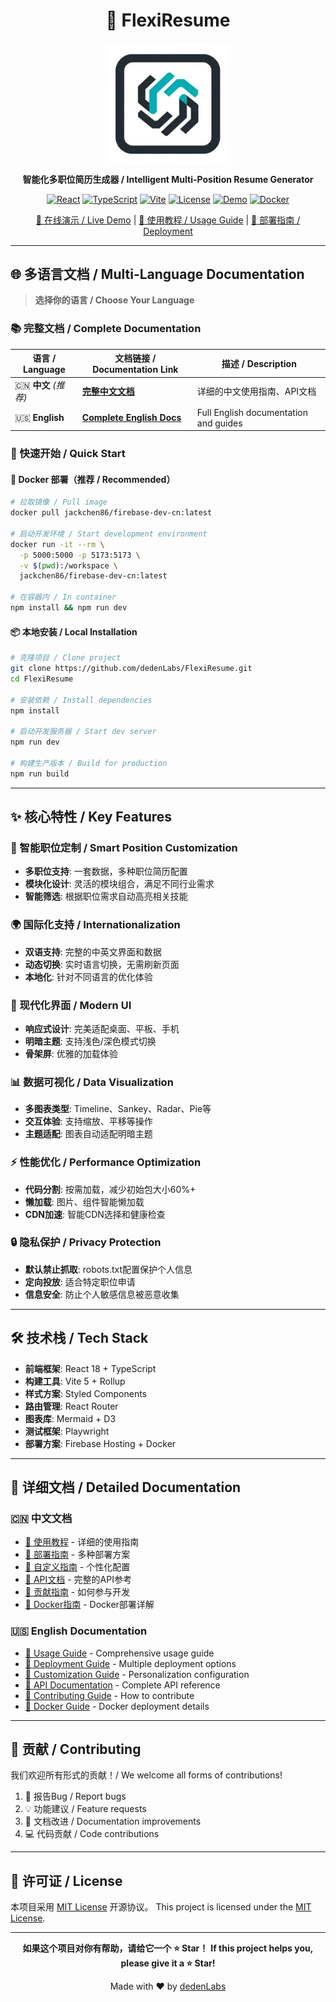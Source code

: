 <div align="center">

# 🚀 FlexiResume

<img src="public/images/flexiresume.webp" alt="FlexiResume Logo" width="200"/>

**智能化多职位简历生成器 / Intelligent Multi-Position Resume Generator**

[![React](https://img.shields.io/badge/React-18.x-blue.svg)](https://reactjs.org/)
[![TypeScript](https://img.shields.io/badge/TypeScript-5.x-blue.svg)](https://www.typescriptlang.org/)
[![Vite](https://img.shields.io/badge/Vite-5.x-646CFF.svg)](https://vitejs.dev/)
[![License](https://img.shields.io/badge/License-MIT-green.svg)](LICENSE)
[![Demo](https://img.shields.io/badge/Demo-在线体验-success.svg)](https://dedenlabs.github.io/flexiresume/)
[![Docker](https://img.shields.io/badge/Docker-Ready-blue.svg)](https://hub.docker.com/r/jackchen86/firebase-dev-cn)

[🌟 在线演示 / Live Demo](https://dedenlabs.github.io/flexiresume/) | [📖 使用教程 / Usage Guide](guides/zh/USAGE.md) | [🚀 部署指南 / Deployment](guides/zh/DEPLOYMENT.md)

</div>

---

## 🌐 多语言文档 / Multi-Language Documentation

> **选择你的语言 / Choose Your Language**

### 📚 完整文档 / Complete Documentation

| 语言 / Language | 文档链接 / Documentation Link | 描述 / Description |
|-----------------|------------------------------|-------------------|
| 🇨🇳 **中文** *(推荐)* | **[完整中文文档](guides/zh/README.md)** | 详细的中文使用指南、API文档 |
| 🇺🇸 **English** | **[Complete English Docs](guides/en/README.md)** | Full English documentation and guides |

### 🚀 快速开始 / Quick Start

#### 🐳 Docker 部署（推荐 / Recommended）

```bash
# 拉取镜像 / Pull image
docker pull jackchen86/firebase-dev-cn:latest

# 启动开发环境 / Start development environment
docker run -it --rm \
  -p 5000:5000 -p 5173:5173 \
  -v $(pwd):/workspace \
  jackchen86/firebase-dev-cn:latest

# 在容器内 / In container
npm install && npm run dev
```

#### 📦 本地安装 / Local Installation

```bash
# 克隆项目 / Clone project
git clone https://github.com/dedenLabs/FlexiResume.git
cd FlexiResume

# 安装依赖 / Install dependencies
npm install

# 启动开发服务器 / Start dev server
npm run dev

# 构建生产版本 / Build for production
npm run build
```

---

## ✨ 核心特性 / Key Features

### 🎯 智能职位定制 / Smart Position Customization
- **多职位支持**: 一套数据，多种职位简历配置
- **模块化设计**: 灵活的模块组合，满足不同行业需求
- **智能筛选**: 根据职位需求自动高亮相关技能

### 🌍 国际化支持 / Internationalization
- **双语支持**: 完整的中英文界面和数据
- **动态切换**: 实时语言切换，无需刷新页面
- **本地化**: 针对不同语言的优化体验

### 🎨 现代化界面 / Modern UI
- **响应式设计**: 完美适配桌面、平板、手机
- **明暗主题**: 支持浅色/深色模式切换
- **骨架屏**: 优雅的加载体验

### 📊 数据可视化 / Data Visualization
- **多图表类型**: Timeline、Sankey、Radar、Pie等
- **交互体验**: 支持缩放、平移等操作
- **主题适配**: 图表自动适配明暗主题

### ⚡ 性能优化 / Performance Optimization
- **代码分割**: 按需加载，减少初始包大小60%+
- **懒加载**: 图片、组件智能懒加载
- **CDN加速**: 智能CDN选择和健康检查

### 🔒 隐私保护 / Privacy Protection
- **默认禁止抓取**: robots.txt配置保护个人信息
- **定向投放**: 适合特定职位申请
- **信息安全**: 防止个人敏感信息被恶意收集

---

## 🛠️ 技术栈 / Tech Stack

- **前端框架**: React 18 + TypeScript
- **构建工具**: Vite 5 + Rollup
- **样式方案**: Styled Components
- **路由管理**: React Router
- **图表库**: Mermaid + D3
- **测试框架**: Playwright
- **部署方案**: Firebase Hosting + Docker

---

## 📖 详细文档 / Detailed Documentation

### 🇨🇳 中文文档
- [📖 使用教程](guides/zh/USAGE.md) - 详细的使用指南
- [🚀 部署指南](guides/zh/DEPLOYMENT.md) - 多种部署方案
- [🎨 自定义指南](guides/zh/CUSTOMIZATION.md) - 个性化配置
- [🔧 API文档](guides/zh/API.md) - 完整的API参考
- [🤝 贡献指南](guides/zh/CONTRIBUTING.md) - 如何参与开发
- [🐳 Docker指南](guides/zh/DOCKER_HUB_README.md) - Docker部署详解

### 🇺🇸 English Documentation
- [📖 Usage Guide](guides/en/USAGE.md) - Comprehensive usage guide
- [🚀 Deployment Guide](guides/en/DEPLOYMENT.md) - Multiple deployment options
- [🎨 Customization Guide](guides/en/CUSTOMIZATION.md) - Personalization configuration
- [🔧 API Documentation](guides/en/API.md) - Complete API reference
- [🤝 Contributing Guide](guides/en/CONTRIBUTING.md) - How to contribute
- [🐳 Docker Guide](guides/en/DOCKER_HUB_README.md) - Docker deployment details

---

## 🤝 贡献 / Contributing

我们欢迎所有形式的贡献！/ We welcome all forms of contributions!

1. 🐛 报告Bug / Report bugs
2. 💡 功能建议 / Feature requests  
3. 📝 文档改进 / Documentation improvements
4. 💻 代码贡献 / Code contributions

---

## 📄 许可证 / License

本项目采用 [MIT License](LICENSE) 开源协议。
This project is licensed under the [MIT License](LICENSE).

---

<div align="center">

**如果这个项目对你有帮助，请给它一个 ⭐ Star！**
**If this project helps you, please give it a ⭐ Star!**

Made with ❤️ by [dedenLabs](https://github.com/dedenLabs)

</div>
